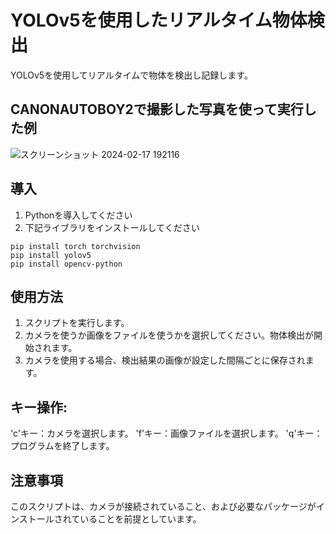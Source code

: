 # YOLOv5を使用したリアルタイム物体検出

YOLOv5を使用してリアルタイムで物体を検出し記録します。

## CANONAUTOBOY2で撮影した写真を使って実行した例
![スクリーンショット 2024-02-17 192116](https://github.com/kotaooka/YOLOv5/assets/115392256/b31dad18-90ee-4ab6-8b25-2bcd69ad8c5e)


## 導入

1. Pythonを導入してください
2. 下記ライブラリをインストールしてください

```
pip install torch torchvision
pip install yolov5
pip install opencv-python
```

## 使用方法
1. スクリプトを実行します。
2. カメラを使うか画像をファイルを使うかを選択してください。物体検出が開始されます。
3. カメラを使用する場合、検出結果の画像が設定した間隔ごとに保存されます。

## キー操作:
'c'キー：カメラを選択します。
'f'キー：画像ファイルを選択します。
'q'キー：プログラムを終了します。

## 注意事項
このスクリプトは、カメラが接続されていること、および必要なパッケージがインストールされていることを前提としています。

